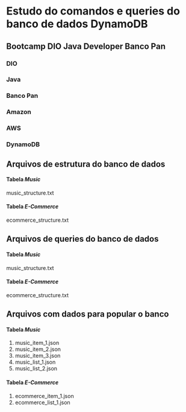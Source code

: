 # Estudo do comandos e queries do banco de dados DynamoDB

## Bootcamp DIO Java Developer Banco Pan

### DIO
### Java
### Banco Pan
### Amazon
### AWS
### DynamoDB

## Arquivos de **estrutura** do banco de dados

#### Tabela *Music*
music_structure.txt

#### Tabela *E-Commerce*
ecommerce_structure.txt

## Arquivos de **queries** do banco de dados

#### Tabela *Music*
music_structure.txt

#### Tabela *E-Commerce*
ecommerce_structure.txt

## Arquivos com **dados** para popular o banco

#### Tabela *Music*
1. music_item_1.json
2. music_item_2.json
3. music_item_3.json
4. music_list_1.json
5. music_list_2.json

#### Tabela *E-Commerce*
1. ecommerce_item_1.json
2. ecommerce_list_1.json
